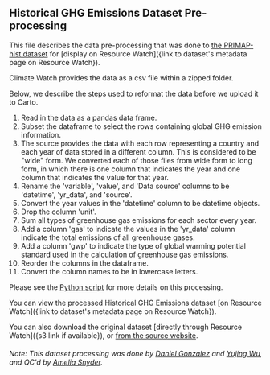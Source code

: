 ## Historical GHG Emissions Dataset Pre-processing
This file describes the data pre-processing that was done to [the PRIMAP-hist dataset](https://www.climatewatchdata.org/data-explorer/historical-emissions?historical-emissions-data-sources=pik&historical-emissions-end_year=2017&historical-emissions-gases=ch4%2Cco2%2Cn2o%2Cf-gas&historical-emissions-regions=All%20Selected&historical-emissions-sectors=All%20Selected&historical-emissions-start_year=1850&page=1&sort_col=sector&sort_dir=ASC#meta) for [display on Resource Watch]({link to dataset's metadata page on Resource Watch}).

Climate Watch provides the data as a csv file within a zipped folder.

Below, we describe the steps used to reformat the data before we upload it to Carto.

1. Read in the data as a pandas data frame.
2. Subset the dataframe to select the rows containing global GHG emission information.
3. The source provides the data with each row representing a country and each year of data stored in a different column. This is considered to be "wide" form. We converted each of those files from wide form to long form, in which there is one column that indicates the year and one column that indicates the value for that year.
4. Rename the 'variable', 'value', and 'Data source' columns to be 'datetime', 'yr_data', and 'source'.
5. Convert the year values in the 'datetime' column to be datetime objects.
6. Drop the column 'unit'.
7. Sum all types of greenhouse gas emissions for each sector every year.
8. Add a column 'gas' to indicate the values in the 'yr_data' column indicate the total emissions of all greenhouse gases.
9. Add a column 'gwp' to indicate the type of global warming potential standard used in the calculation of greenhouse gas emissions.
10. Reorder the columns in the dataframe.
11. Convert the column names to be in lowercase letters.

Please see the [Python script](https://github.com/resource-watch/data-pre-processing/blob/master/cli_049_rw1_pik_world_sectoral_ar4/cli_049_rw1_pik_world_sectoral_ar4_processing.py) for more details on this processing.

You can view the processed Historical GHG Emissions dataset [on Resource Watch]({link to dataset's metadata page on Resource Watch}).

You can also download the original dataset [directly through Resource Watch]({s3 link if available}), or [from the source website](https://www.climatewatchdata.org/data-explorer/historical-emissions?historical-emissions-data-sources=cait&historical-emissions-gases=all-ghg&historical-emissions-regions=All%20Selected&historical-emissions-sectors=total-including-lucf&page=1#data).

###### Note: This dataset processing was done by [Daniel Gonzalez](https://www.wri.org/profile/daniel-gonzalez) and [Yujing Wu](https://www.wri.org/profile/yujing-wu), and QC'd by [Amelia Snyder](https://www.wri.org/profile/amelia-snyder).
